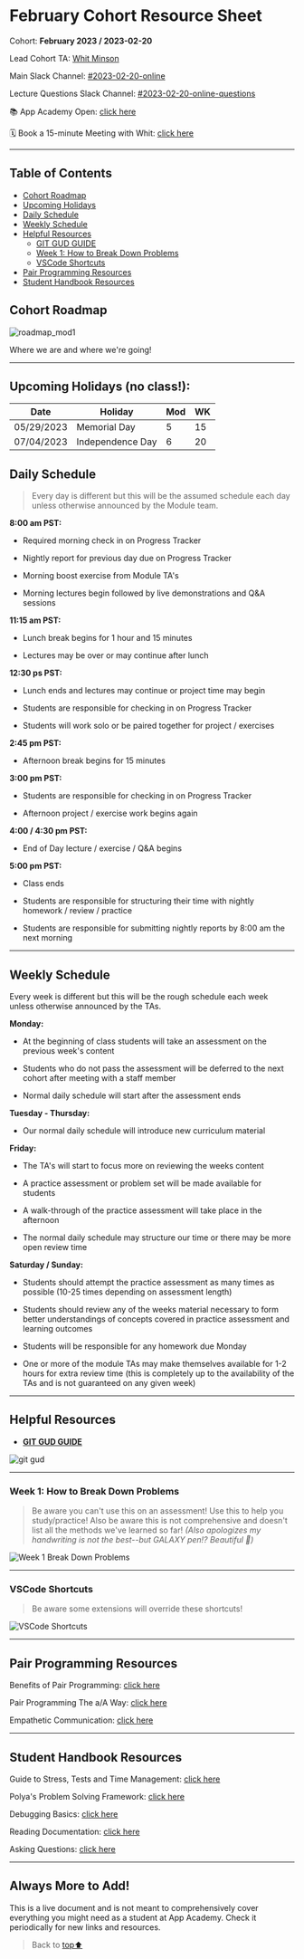 # February Cohort Resource Sheet

Cohort: **February 2023 / 2023-02-20**

Lead Cohort TA: [Whit Minson](https://whitnessme.github.io/)

Main Slack Channel: [#2023-02-20-online](https://app-academy.slack.com/archives/C04KY1VFLTH)

Lecture Questions Slack Channel: [#2023-02-20-online-questions](https://app-academy.slack.com/archives/C04Q3JAJ1TN)

📚 App Academy Open: [click here](open.appacademy.io/learn)

🗓 Book a 15-minute Meeting with Whit: [click here](https://calendly.com/whitminson/15-minute-meeting)
 
***

## Table of Contents
- [Cohort Roadmap](#cohort-roadmap)
- [Upcoming Holidays](#upcoming-holidays-no-class)
- [Daily Schedule](#daily-schedule)
- [Weekly Schedule](#weekly-schedule)
- [Helpful Resources](#helpful-resources)
    - [GIT GUD GUIDE](https://github.com/whitnessme/feb-2023-cohort-resource-sheet/blob/main/GIT-guide.md#git-gud-guide)
    - [Week 1: How to Break Down Problems](#week-1-how-to-break-down-problems)
    - [VSCode Shortcuts](#vscode-shortcuts)
- [Pair Programming Resources](#pair-programming-resources)
- [Student Handbook Resources](#student-handbook-resources)
 
## Cohort Roadmap

![roadmap_mod1](https://user-images.githubusercontent.com/89945390/219828091-7fc6ab1a-f7fb-4ae2-8df8-db815dba88a7.png)

Where we are and where we're going!

 
***

## Upcoming Holidays (no class!):

| Date | Holiday | Mod | WK |
|--|--|--|--|
| 05/29/2023 | Memorial Day | 5 | 15 |
| 07/04/2023 | Independence Day | 6 | 20

## Daily Schedule

> Every day is different but this will be the assumed schedule each day unless otherwise announced by the Module team.

**8:00 am PST:**

* Required morning check in on Progress Tracker

* Nightly report for previous day due on Progress Tracker

* Morning boost exercise from Module TA's

* Morning lectures begin followed by live demonstrations and Q&A sessions

**11:15 am PST:**

* Lunch break begins for 1 hour and 15 minutes

* Lectures may be over or may continue after lunch

**12:30 ps PST:**

* Lunch ends and lectures may continue or project time may begin

* Students are responsible for checking in on Progress Tracker

* Students will work solo or be paired together for project / exercises

**2:45 pm PST:**

* Afternoon break begins for 15 minutes

**3:00 pm PST:**

* Students are responsible for checking in on Progress Tracker

* Afternoon project / exercise work begins again

**4:00 / 4:30 pm PST:**

* End of Day lecture / exercise / Q&A begins

**5:00 pm PST:**

* Class ends

* Students are responsible for structuring their time with nightly homework / review / practice

* Students are responsible for submitting nightly reports by 8:00 am the next morning

***

## Weekly Schedule

Every week is different but this will be the rough schedule each week unless otherwise announced by the TAs.

**Monday:**

* At the beginning of class students will take an assessment on the previous week's content

* Students who do not pass the assessment will be deferred to the next cohort after meeting with a staff member

* Normal daily schedule will start after the assessment ends

**Tuesday - Thursday:**

* Our normal daily schedule will introduce new curriculum material

**Friday:**

* The TA's will start to focus more on reviewing the weeks content

* A practice assessment or problem set will be made available for students

* A walk-through of the practice assessment will take place in the afternoon

* The normal daily schedule may structure our time or there may be more open review time

**Saturday / Sunday:**

* Students should attempt the practice assessment as many times as possible (10-25 times depending on assessment length)

* Students should review any of the weeks material necessary to form better understandings of concepts covered in practice assessment and learning outcomes

* Students will be responsible for any homework due Monday

* One or more of the module TAs may make themselves available for 1-2 hours for extra review time (this is completely up to the availability of the TAs and is not guaranteed on any given week)

***

## Helpful Resources

- [**GIT GUD GUIDE**](https://github.com/whitnessme/feb-2023-cohort-resource-sheet/blob/main/GIT-guide.md#git-gud-guide)

![git gud](https://d112y698adiu2z.cloudfront.net/photos/production/software_photos/000/789/055/datas/original.png)

---------

### Week 1: How to Break Down Problems
> Be aware you can't use this on an assessment! Use this to help you study/practice! Also be aware this is not comprehensive and doesn't list all the methods we've learned so far! *(Also apologizes my handwriting is not the best--but GALAXY pen!? Beautiful 🌌)* 

![Week 1 Break Down Problems](https://user-images.githubusercontent.com/89945390/221382017-fa4a4642-bb6e-4532-8acd-d85640fb7acf.png)

-------------------------

### VSCode Shortcuts
> Be aware some extensions will override these shortcuts!

![VSCode Shortcuts](https://preview.redd.it/8pf2oxatleja1.png?width=1730&format=png&auto=webp&v=enabled&s=72355655a332d043dcd836e56bc07652edbe18b0)

--------------------

## Pair Programming Resources

Benefits of Pair Programming: [click here](https://open.appacademy.io/learn/student-handbook/supplemental-resources/benefits-of-pair-programming)

Pair Programming The a/A Way: [click here](https://open.appacademy.io/learn/student-handbook/supplemental-resources/pair-programming-the-a-a-way)

Empathetic Communication: [click here](https://open.appacademy.io/learn/student-handbook/supplemental-resources/empathetic-communication)

***

## Student Handbook Resources

Guide to Stress, Tests and Time Management: [click here](https://open.appacademy.io/learn/student-handbook/code-of-conduct/guide-to-stress--tests--and-time-management)

Polya's Problem Solving Framework: [click here](https://open.appacademy.io/learn/student-handbook/code-of-conduct)

Debugging Basics: [click here](https://open.appacademy.io/learn/student-handbook/code-of-conduct/debugging-basics)

Reading Documentation: [click here](https://open.appacademy.io/learn/student-handbook/code-of-conduct/reading-documentation)

Asking Questions: [click here](https://open.appacademy.io/learn/student-handbook/code-of-conduct/asking-questions)

------------------------

## Always More to Add!

This is a live document and is not meant to comprehensively cover everything you might need as a student at App Academy. Check it periodically for new links and resources.

> Back to [top⬆️](#february-cohort-resource-sheet)
